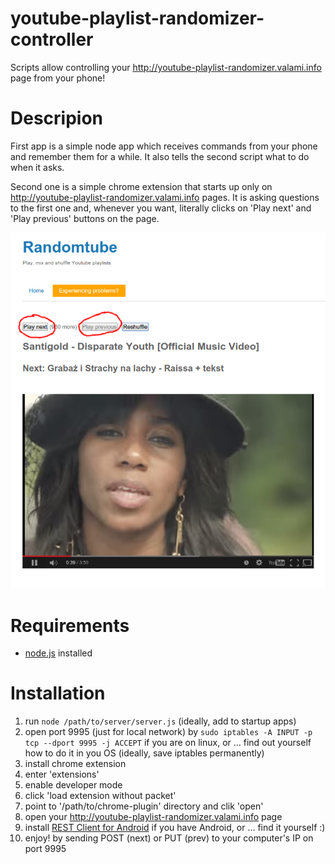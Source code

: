 # youtube-playlist-randomizer-controller
Scripts allow controlling your http://youtube-playlist-randomizer.valami.info page from your phone!

# Descripion
First app is a simple node app which receives commands from your phone and remember them for a while. It also tells the second script what to do when it asks.

Second one is a simple chrome extension that starts up only on http://youtube-playlist-randomizer.valami.info pages. It is asking questions to the first one and, whenever you want, literally clicks on 'Play next' and 'Play previous' buttons on the page.

![screenshot](screenshot.png)

# Requirements
- [node.js](https://nodejs.org) installed

# Installation
1. run `node /path/to/server/server.js` (ideally, add to startup apps)
2. open port 9995 (just for local network) by `sudo iptables -A INPUT -p tcp --dport 9995 -j ACCEPT` if you are on linux, or ... find out yourself how to do it in you OS (ideally, save iptables permanently)
3. install chrome extension
  1. enter 'extensions'
  2. enable developer mode
  3. click 'load extension without packet'
  4. point to '/path/to/chrome-plugin' directory and clik 'open'
4. open your http://youtube-playlist-randomizer.valami.info page
5. install [REST Client for Android](https://play.google.com/store/apps/details?id=com.sourcestream.android.restclient) if you have Android, or ... find it yourself :)
6. enjoy! by sending POST (next) or PUT (prev) to your computer's IP on port 9995